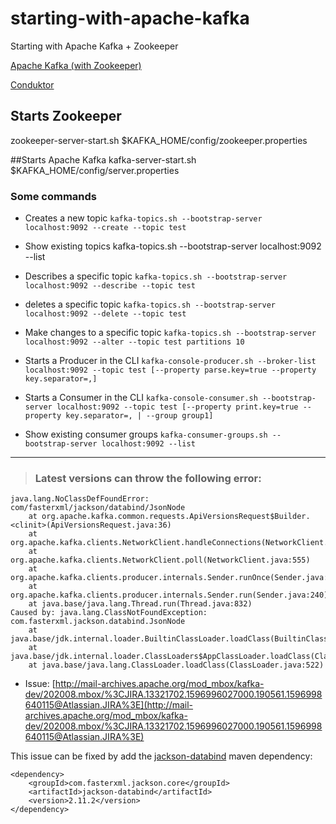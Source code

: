 # starting-with-apache-kafka
Starting with Apache Kafka + Zookeeper

[Apache Kafka (with Zookeeper)](https://kafka.apache.org/downloads)

[Conduktor](https://www.conduktor.io/)

## Starts Zookeeper
zookeeper-server-start.sh $KAFKA_HOME/config/zookeeper.properties

##Starts Apache Kafka
kafka-server-start.sh $KAFKA_HOME/config/server.properties

### Some commands

* Creates a new topic
`kafka-topics.sh --bootstrap-server localhost:9092 --create --topic test`

* Show existing topics
kafka-topics.sh --bootstrap-server localhost:9092 --list

* Describes a specific topic
`kafka-topics.sh --bootstrap-server localhost:9092 --describe --topic test`

* deletes a specific topic
`kafka-topics.sh --bootstrap-server localhost:9092 --delete --topic test`

* Make changes to a specific topic
`kafka-topics.sh --bootstrap-server localhost:9092 --alter --topic test partitions 10`

* Starts a Producer in the CLI
`kafka-console-producer.sh --broker-list localhost:9092 --topic test [--property parse.key=true --property key.separator=,]`

* Starts a Consumer in the CLI
`kafka-console-consumer.sh --bootstrap-server localhost:9092 --topic test [--property print.key=true --property key.separator=, | --group group1]`

* Show existing consumer groups
`kafka-consumer-groups.sh --bootstrap-server localhost:9092 --list`

_____

> ### Latest versions can throw the following error:
```
java.lang.NoClassDefFoundError: com/fasterxml/jackson/databind/JsonNode
	at org.apache.kafka.common.requests.ApiVersionsRequest$Builder.<clinit>(ApiVersionsRequest.java:36)
	at org.apache.kafka.clients.NetworkClient.handleConnections(NetworkClient.java:910)
	at org.apache.kafka.clients.NetworkClient.poll(NetworkClient.java:555)
	at org.apache.kafka.clients.producer.internals.Sender.runOnce(Sender.java:325)
	at org.apache.kafka.clients.producer.internals.Sender.run(Sender.java:240)
	at java.base/java.lang.Thread.run(Thread.java:832)
Caused by: java.lang.ClassNotFoundException: com.fasterxml.jackson.databind.JsonNode
	at java.base/jdk.internal.loader.BuiltinClassLoader.loadClass(BuiltinClassLoader.java:602)
	at java.base/jdk.internal.loader.ClassLoaders$AppClassLoader.loadClass(ClassLoaders.java:178)
	at java.base/java.lang.ClassLoader.loadClass(ClassLoader.java:522)
```

* Issue: [http://mail-archives.apache.org/mod_mbox/kafka-dev/202008.mbox/%3CJIRA.13321702.1596996027000.190561.1596998640115@Atlassian.JIRA%3E](http://mail-archives.apache.org/mod_mbox/kafka-dev/202008.mbox/%3CJIRA.13321702.1596996027000.190561.1596998640115@Atlassian.JIRA%3E)


This issue can be fixed by add the [jackson-databind](https://mvnrepository.com/artifact/com.fasterxml.jackson.core/jackson-databind) maven dependency:
```
<dependency>
    <groupId>com.fasterxml.jackson.core</groupId>
    <artifactId>jackson-databind</artifactId>
    <version>2.11.2</version>
</dependency>
```

